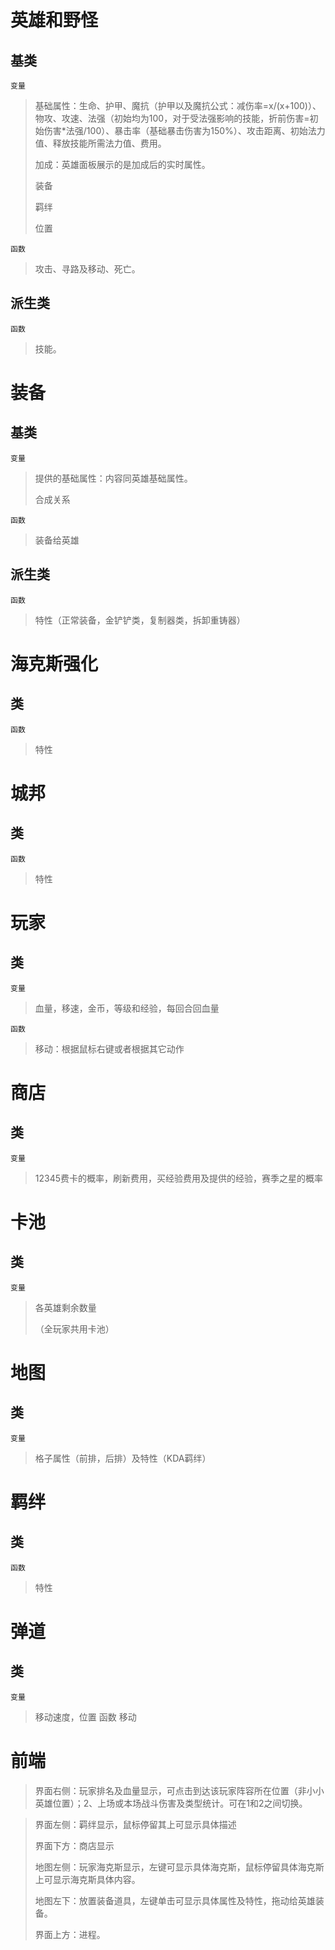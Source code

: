 # 英雄和野怪 #
## 基类 ##
    变量

> 基础属性：生命、护甲、魔抗（护甲以及魔抗公式：减伤率=x/(x+100)）、物攻、攻速、法强（初始均为100，对于受法强影响的技能，折前伤害=初始伤害\*法强/100）、暴击率（基础暴击伤害为150%）、攻击距离、初始法力值、释放技能所需法力值、费用。
> 
> 加成：英雄面板展示的是加成后的实时属性。
> 
> 装备
> 
> 羁绊
> 
> 位置

    函数

> 攻击、寻路及移动、死亡。

## 派生类 ##

    函数

> 技能。

# 装备 #
## 基类 ##
    变量

> 提供的基础属性：内容同英雄基础属性。
> 
> 合成关系

	函数

> 装备给英雄

## 派生类 ##
	函数

> 特性（正常装备，金铲铲类，复制器类，拆卸重铸器）

# 海克斯强化 #
## 类 ##
    函数

> 特性

# 城邦 #
## 类 ##
    函数

> 特性

# 玩家 #
## 类 ##
	变量

> 血量，移速，金币，等级和经验，每回合回血量

	函数

> 移动：根据鼠标右键或者根据其它动作

# 商店 #
## 类 ##
    变量

> 12345费卡的概率，刷新费用，买经验费用及提供的经验，赛季之星的概率

# 卡池 #
## 类 ##
    变量

> 各英雄剩余数量
> 
>（全玩家共用卡池）

# 地图 #
## 类 ##
    变量

> 格子属性（前排，后排）及特性（KDA羁绊）

# 羁绊 #
## 类 ##
    函数

> 特性

# 弹道 #
## 类 ##
	变量
> 移动速度，位置
 	函数
> 移动

# 前端 #
   >界面右侧：玩家排名及血量显示，可点击到达该玩家阵容所在位置（非小小英雄位置）；2、上场或本场战斗伤害及类型统计。可在1和2之间切换。
   
   >界面左侧：羁绊显示，鼠标停留其上可显示具体描述
   >
   >界面下方：商店显示
   >
   >地图左侧：玩家海克斯显示，左键可显示具体海克斯，鼠标停留具体海克斯上可显示海克斯具体内容。
   >
   >地图左下：放置装备道具，左键单击可显示具体属性及特性，拖动给英雄装备。
   >
   >界面上方：进程。
